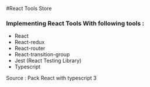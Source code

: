 #React Tools Store
### Implementing React Tools With following tools :
* React
* React-redux
* React-router
* React-transition-group
* Jest (React Testing Library) 
* Typescript

Source : Pack React with typescript 3